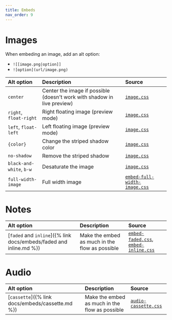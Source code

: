 ```yaml
---
title: Embeds
nav_order: 9
---
```


# Images

When embeding an image, add an alt option:
- `![[image.png|option]]`
- `![option](url/image.png)`


| Alt option               | Description                         | Source |
|:-------------------------|:------------------------------------|:-------|
| `center`                 | Center the image if possible (doesn't work with shadow in live preview) | [`image.css`](https://github.com/ElsaTam/obsidian-fancy-a-story/blob/main/snippets/editor/image.css) |
| `right`, `float-right`   | Right floating image (preview mode) | [`image.css`](https://github.com/ElsaTam/obsidian-fancy-a-story/blob/main/snippets/editor/image.css) |
| `left`, `float-left`     | Left floating image (preview mode)  | [`image.css`](https://github.com/ElsaTam/obsidian-fancy-a-story/blob/main/snippets/editor/image.css) |
| `{color}`                | Change the striped shadow color     | [`image.css`](https://github.com/ElsaTam/obsidian-fancy-a-story/blob/main/snippets/editor/image.css) |
| `no-shadow`              | Remove the striped shadow           | [`image.css`](https://github.com/ElsaTam/obsidian-fancy-a-story/blob/main/snippets/editor/image.css) |
| `black-and-white`, `b-w` | Desaturate the image                | [`image.css`](https://github.com/ElsaTam/obsidian-fancy-a-story/blob/main/snippets/editor/image.css) |
| `full-width-image`       | Full width image                    | [`embed-full-width-image.css`](https://github.com/ElsaTam/obsidian-fancy-a-story/blob/main/snippets/editor/embeds/embed-full-width-image.css) |


# Notes

| Alt option | Description | Source |
|:-----------|:------------|:-------|
| [`faded` and `inline`]({% link docs/embeds/faded and inline.md %}) | Make the embed as much in the flow as possible | [`embed-faded.css`](https://github.com/ElsaTam/obsidian-fancy-a-story/blob/main/snippets/editor/embeds/embed-faded.css), [`embed-inline.css`](https://github.com/ElsaTam/obsidian-fancy-a-story/blob/main/snippets/editor/embeds/embed-inline.css) |


# Audio

| Alt option | Description | Source |
|:-----------|:------------|:-------|
| [`cassette`]({% link docs/embeds/cassette.md %}) | Make the embed as much in the flow as possible | [`audio-cassette.css`](https://github.com/ElsaTam/obsidian-fancy-a-story/blob/main/snippets/editor/embeds/audio-cassette.css) |

